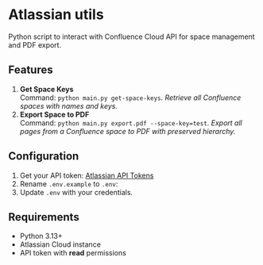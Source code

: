 # Atlassian utils

Python script to interact with Confluence Cloud API for space management and PDF export.

## Features

1. **Get Space Keys**  
   Command: `python main.py get-space-keys`. _Retrieve all Confluence spaces with names and keys._
2. **Export Space to PDF**  
   Command: `python main.py export.pdf --space-key=test`. _Export all pages from a Confluence space to PDF with 
   preserved hierarchy._

## Configuration

1. Get your API token: [Atlassian API Tokens](https://id.atlassian.com/manage-profile/security/api-tokens)
2. Rename `.env.example` to `.env`:
3. Update `.env` with your credentials.

## Requirements
- Python 3.13+
- Atlassian Cloud instance
- API token with **read** permissions